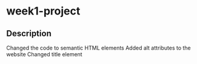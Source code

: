 # week1-project

## Description
Changed the code to semantic HTML elements
Added alt attributes to the website
Changed title element